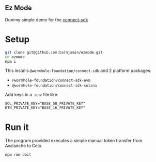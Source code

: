 Ez Mode 
-------

Dummy simple demo for the [connect-sdk](https://github.com/wormhole-foundation/connect-sdk)

# Setup

```sh
git clone git@github.com:barnjamin/ezmode.git
cd ezmode
npm i
```

This installs `@wormhole-foundation/connect-sdk` and 2 platform packages:

- `@wormhole-foundation/connect-sdk-evm` 
- `@wormhole-foundation/connect-sdk-solana`

Add keys in a `.env` file like:

```
SOL_PRIVATE_KEY="BASE_58_PRIVATE_KEY"
ETH_PRIVATE_KEY="BASE_16_PRIVATE_KEY"
```

# Run it

The program provided executes a simple manual token transfer from Avalanche to Celo.

```sh
npm run doit
```


